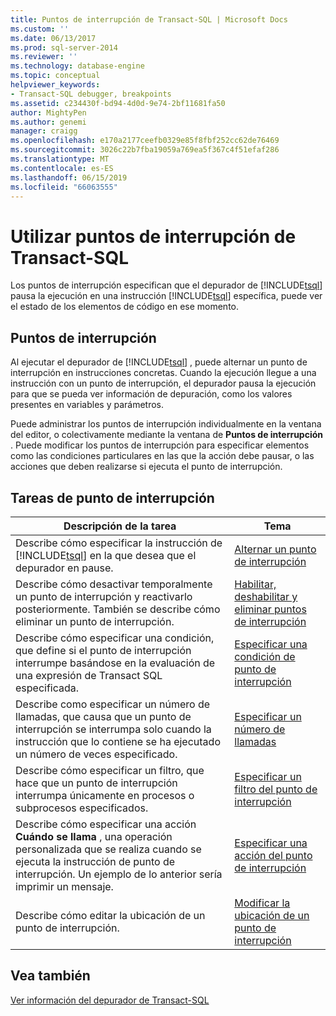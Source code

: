 ```yaml
---
title: Puntos de interrupción de Transact-SQL | Microsoft Docs
ms.custom: ''
ms.date: 06/13/2017
ms.prod: sql-server-2014
ms.reviewer: ''
ms.technology: database-engine
ms.topic: conceptual
helpviewer_keywords:
- Transact-SQL debugger, breakpoints
ms.assetid: c234430f-bd94-4d0d-9e74-2bf11681fa50
author: MightyPen
ms.author: genemi
manager: craigg
ms.openlocfilehash: e170a2177ceefb0329e85f8fbf252cc62de76469
ms.sourcegitcommit: 3026c22b7fba19059a769ea5f367c4f51efaf286
ms.translationtype: MT
ms.contentlocale: es-ES
ms.lasthandoff: 06/15/2019
ms.locfileid: "66063555"
---
```

# <a name="transact-sql-breakpoints"></a>Utilizar puntos de interrupción de Transact-SQL
  Los puntos de interrupción especifican que el depurador de [!INCLUDE[tsql](../../includes/tsql-md.md)] pausa la ejecución en una instrucción [!INCLUDE[tsql](../../includes/tsql-md.md)] específica, puede ver el estado de los elementos de código en ese momento.  
  
## <a name="breakpoints"></a>Puntos de interrupción  
 Al ejecutar el depurador de [!INCLUDE[tsql](../../includes/tsql-md.md)] , puede alternar un punto de interrupción en instrucciones concretas. Cuando la ejecución llegue a una instrucción con un punto de interrupción, el depurador pausa la ejecución para que se pueda ver información de depuración, como los valores presentes en variables y parámetros.  
  
 Puede administrar los puntos de interrupción individualmente en la ventana del editor, o colectivamente mediante la ventana de **Puntos de interrupción** . Puede modificar los puntos de interrupción para especificar elementos como las condiciones particulares en las que la acción debe pausar, o las acciones que deben realizarse si ejecuta el punto de interrupción.  
  
## <a name="breakpoint-tasks"></a>Tareas de punto de interrupción  
  
|Descripción de la tarea|Tema|  
|----------------------|-----------|  
|Describe cómo especificar la instrucción de [!INCLUDE[tsql](../../includes/tsql-md.md)] en la que desea que el depurador en pause.|[Alternar un punto de interrupción](../spatial/point.md)|  
|Describe cómo desactivar temporalmente un punto de interrupción y reactivarlo posteriormente. También se describe cómo eliminar un punto de interrupción.|[Habilitar, deshabilitar y eliminar puntos de interrupción](enable-disable-and-delete-breakpoints.md)|  
|Describe cómo especificar una condición, que define si el punto de interrupción interrumpe basándose en la evaluación de una expresión de Transact SQL especificada.|[Especificar una condición de punto de interrupción](specify-a-breakpoint-condition.md)|  
|Describe como especificar un número de llamadas, que causa que un punto de interrupción se interrumpa solo cuando la instrucción que lo contiene se ha ejecutado un número de veces especificado.|[Especificar un número de llamadas](specify-a-hit-count.md)|  
|Describe cómo especificar un filtro, que hace que un punto de interrupción interrumpa únicamente en procesos o subprocesos especificados.|[Especificar un filtro del punto de interrupción](specify-a-breakpoint-filter.md)|  
|Describe cómo especificar una acción **Cuándo se llama** , una operación personalizada que se realiza cuando se ejecuta la instrucción de punto de interrupción. Un ejemplo de lo anterior sería imprimir un mensaje.|[Especificar una acción del punto de interrupción](specify-a-breakpoint-action.md)|  
|Describe cómo editar la ubicación de un punto de interrupción.|[Modificar la ubicación de un punto de interrupción](edit-a-breakpoint-location.md)|  
  
## <a name="see-also"></a>Vea también  
 [Ver información del depurador de Transact-SQL](transact-sql-debugger-information.md)  
  
  
